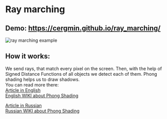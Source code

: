# Ray marching
## Demo: https://cergmin.github.io/ray_marching/
![ray marching example](https://i.imgur.com/AXmCKRS.png)
## How it works: 
We send rays, that match every pixel on the screen. Then, with the help of Signed Distance Functions of all objects we detect each of them.
Phong shading helps us to draw shadows.  
You can read more there:  
[Article in English](http://jamie-wong.com/2016/07/15/ray-marching-signed-distance-functions/)  
[English WIKI about Phong Shading](https://en.wikipedia.org/wiki/Phong_shading)  
  
[Article in Russian](https://habr.com/ru/post/353422/)  
[Russian WIKI about Phong Shading](https://ru.wikipedia.org/wiki/Затенение_по_Фонгу)  